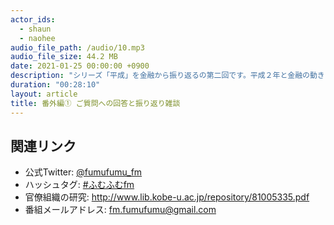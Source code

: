```yaml
---
actor_ids:
  - shaun
  - naohee
audio_file_path: /audio/10.mp3
audio_file_size: 44.2 MB
date: 2021-01-25 00:00:00 +0900
description: "シリーズ「平成」を金融から振り返るの第二回です。平成２年と金融の動きについて話しています。"
duration: "00:28:10"
layout: article
title: 番外編① ご質問への回答と振り返り雑談
---
```


## 関連リンク

- 公式Twitter: [@fumufumu_fm](https://twitter.com/fumufumu_fm)
- ハッシュタグ: [#ふむふむfm](https://twitter.com/hashtag/ふむふむfm?src=hash)
- 官僚組織の研究: http://www.lib.kobe-u.ac.jp/repository/81005335.pdf
- 番組メールアドレス: fm.fumufumu@gmail.com
